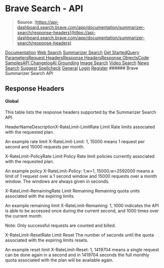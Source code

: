 # Brave Search - API

> **Source**: [https://api-dashboard.search.brave.com/app/documentation/summarizer-search/response-headers](https://api-dashboard.search.brave.com/app/documentation/summarizer-search/response-headers)


[](https://api-dashboard.search.brave.com/app/dashboard)  [](https://api-dashboard.search.brave.com/app/dashboard)  [Documentation](https://api-dashboard.search.brave.com/app/documentation) [Web Search](https://api-dashboard.search.brave.com/app/documentation/web-search) [Summarizer Search](https://api-dashboard.search.brave.com/app/documentation/summarizer-search) [Get Started](https://api-dashboard.search.brave.com/app/documentation/summarizer-search/get-started)[Query Parameters](https://api-dashboard.search.brave.com/app/documentation/summarizer-search/query)[Request Headers](https://api-dashboard.search.brave.com/app/documentation/summarizer-search/request-headers)[Response Headers](https://api-dashboard.search.brave.com/app/documentation/summarizer-search/response-headers)[Response Objects](https://api-dashboard.search.brave.com/app/documentation/summarizer-search/responses)[Code Samples](https://api-dashboard.search.brave.com/app/documentation/summarizer-search/code-samples)[API Changelog](https://api-dashboard.search.brave.com/app/documentation/summarizer-search/api-changelog)[AI Grounding](https://api-dashboard.search.brave.com/app/documentation/ai-grounding) [Image Search](https://api-dashboard.search.brave.com/app/documentation/image-search) [Video Search](https://api-dashboard.search.brave.com/app/documentation/video-search) [News Search](https://api-dashboard.search.brave.com/app/documentation/news-search) [Suggest](https://api-dashboard.search.brave.com/app/documentation/suggest) [Spellcheck](https://api-dashboard.search.brave.com/app/documentation/spellcheck) [General](https://api-dashboard.search.brave.com/app/documentation/general)    [Login](https://api-dashboard.search.brave.com/login) [Register](https://api-dashboard.search.brave.com/register) ###### Brave Summarizer Search API

 ## Response Headers

 #### Global

 This table lists the response headers supported by the Summarizer Search API.

 HeaderNameDescriptionX-RateLimit-LimitRate Limit Rate limits associated with the requested plan.

An example rate limit X-RateLimit-Limit: 1, 15000 means     1 request per second and 15000 requests per month.

X-RateLimit-PolicyRate Limit Policy Rate limit policies currently associated with the requested plan.

An example policy X-RateLimit-Policy: 1;w=1, 15000;w=2592000 means     a limit of 1 request over a 1 second window and 15000 requests over     a month window. The windows are always given in seconds.

X-RateLimit-RemainingRate Limit Remaining Remaining quota units associated with the expiring limits.

An example remaining limit X-RateLimit-Remaining: 1, 1000     indicates the API is able to be accessed once during the current     second, and 1000 times over the current month.

Note: Only successful requests are counted and billed.

X-RateLimit-ResetRate Limit Reset The number of seconds until the quota associated with the expiring     limits resets.

An example reset limit X-RateLimit-Reset: 1, 1419704 means a     single request can be done again in a second and in 1419704 seconds     the full monthly quota associated with the plan will be available again.

 